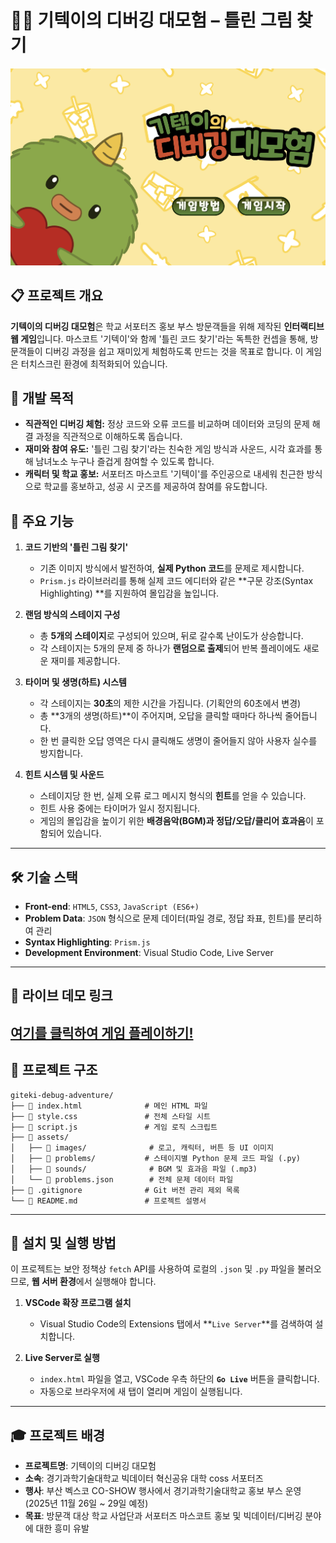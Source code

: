 # 🧑‍💻 기텍이의 디버깅 대모험 – 틀린 그림 찾기
![게임 메인 화면](assets/images/screenshot_main.png)

## 📋 프로젝트 개요

**기텍이의 디버깅 대모험**은 학교 서포터즈 홍보 부스 방문객들을 위해 제작된 **인터랙티브 웹 게임**입니다. 마스코트 '기텍이'와 함께 '틀린 코드 찾기'라는 독특한 컨셉을 통해, 방문객들이 디버깅 과정을 쉽고 재미있게 체험하도록 만드는 것을 목표로 합니다. 이 게임은 터치스크린 환경에 최적화되어 있습니다.

## 🎯 개발 목적

* **직관적인 디버깅 체험:** 정상 코드와 오류 코드를 비교하며 데이터와 코딩의 문제 해결 과정을 직관적으로 이해하도록 돕습니다.
* **재미와 참여 유도:** '틀린 그림 찾기'라는 친숙한 게임 방식과 사운드, 시각 효과를 통해 남녀노소 누구나 즐겁게 참여할 수 있도록 합니다.
* **캐릭터 및 학교 홍보:** 서포터즈 마스코트 '기텍이'를 주인공으로 내세워 친근한 방식으로 학교를 홍보하고, 성공 시 굿즈를 제공하여 참여를 유도합니다.

## 🔧 주요 기능

1.  **코드 기반의 '틀린 그림 찾기'**
    * 기존 이미지 방식에서 발전하여, **실제 Python 코드**를 문제로 제시합니다.
    * `Prism.js` 라이브러리를 통해 실제 코드 에디터와 같은 **구문 강조(Syntax Highlighting) **를 지원하여 몰입감을 높입니다.

2.  **랜덤 방식의 스테이지 구성**
    * 총 **5개의 스테이지**로 구성되어 있으며, 뒤로 갈수록 난이도가 상승합니다.
    * 각 스테이지는 5개의 문제 중 하나가 **랜덤으로 출제**되어 반복 플레이에도 새로운 재미를 제공합니다.

3.  **타이머 및 생명(하트) 시스템**
    * 각 스테이지는 **30초**의 제한 시간을 가집니다. (기획안의 60초에서 변경)
    * 총 **3개의 생명(하트)**이 주어지며, 오답을 클릭할 때마다 하나씩 줄어듭니다.
    * 한 번 클릭한 오답 영역은 다시 클릭해도 생명이 줄어들지 않아 사용자 실수를 방지합니다.

4.  **힌트 시스템 및 사운드**
    * 스테이지당 한 번, 실제 오류 로그 메시지 형식의 **힌트**를 얻을 수 있습니다.
    * 힌트 사용 중에는 타이머가 일시 정지됩니다.
    * 게임의 몰입감을 높이기 위한 **배경음악(BGM)과 정답/오답/클리어 효과음**이 포함되어 있습니다.

---
## 🛠️ 기술 스택

* **Front-end**: `HTML5`, `CSS3`, `JavaScript (ES6+)`
* **Problem Data**: `JSON` 형식으로 문제 데이터(파일 경로, 정답 좌표, 힌트)를 분리하여 관리
* **Syntax Highlighting**: `Prism.js`
* **Development Environment**: Visual Studio Code, Live Server

---
## 🔗 라이브 데모 링크
[여기를 클릭하여 게임 플레이하기!](https://PH-87.github.io/giteki-debug-adventure/)
---
## 📁 프로젝트 구조
```
giteki-debug-adventure/
├── 📜 index.html              # 메인 HTML 파일
├── 🎨 style.css               # 전체 스타일 시트
├── 📜 script.js               # 게임 로직 스크립트
├── 📁 assets/
│   ├── 📁 images/              # 로고, 캐릭터, 버튼 등 UI 이미지
│   ├── 📁 problems/           # 스테이지별 Python 문제 코드 파일 (.py)
│   ├── 📁 sounds/              # BGM 및 효과음 파일 (.mp3)
│   └── 📜 problems.json        # 전체 문제 데이터 파일
├── 📜 .gitignore              # Git 버전 관리 제외 목록
└── 📜 README.md               # 프로젝트 설명서
```

---
## 🚀 설치 및 실행 방법

이 프로젝트는 보안 정책상 `fetch` API를 사용하여 로컬의 `.json` 및 `.py` 파일을 불러오므로, **웹 서버 환경**에서 실행해야 합니다.

1.  **VSCode 확장 프로그램 설치**
    * Visual Studio Code의 Extensions 탭에서 **`Live Server`**를 검색하여 설치합니다.

2.  **Live Server로 실행**
    * `index.html` 파일을 열고, VSCode 우측 하단의 **`Go Live`** 버튼을 클릭합니다.
    * 자동으로 브라우저에 새 탭이 열리며 게임이 실행됩니다.

---
## 🎓 프로젝트 배경

* **프로젝트명**: 기텍이의 디버깅 대모험
* **소속**: 경기과학기술대학교 빅데이터 혁신공유 대학 coss 서포터즈
* **행사**: 부산 벡스코 CO-SHOW 행사에서 경기과학기술대학교 홍보 부스 운영 (2025년 11월 26일 ~ 29일 예정)
* **목표**: 방문객 대상 학교 사업단과 서포터즈 마스코트 홍보 및 빅데이터/디버깅 분야에 대한 흥미 유발
